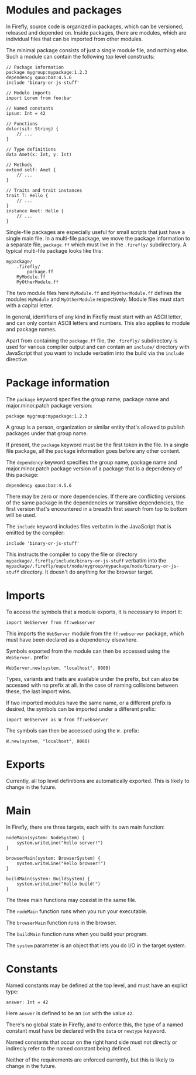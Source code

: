 # Modules and packages

In Firefly, source code is organized in packages, which can be versioned, released and depended on. 
Inside packages, there are modules, which are individual files that can be imported from other modules.

The minimal package consists of just a single module file, and nothing else.
Such a module can contain the following top level constructs:

```firefly
// Package information
package mygroup:mypackage:1.2.3
dependency quux:baz:4.5.6
include 'binary-or-js-stuff'

// Module imports
import Lorem from foo:bar

// Named constants
ipsum: Int = 42

// Functions
dolor(sit: String) {
    // ...
}

// Type definitions
data Amet(x: Int, y: Int)

// Methods
extend self: Amet {
    // ...
}

// Traits and trait instances
trait T: Hello {
    // ...
}
instance Amet: Hello {
    // ...
}
```

Single-file packages are especially useful for small scripts that just have a single main file. In a multi-file package, we move the package information to a separate file, `package.ff` which must live in the `.firefly/` subdirectory. A typical multi-file package looks like this:

```
mypackage/
    .firefly/
        package.ff
    MyModule.ff
    MyOtherModule.ff
```

The two module files here `MyModule.ff` and `MyOtherModule.ff` defines the modules `MyModule` and `MyOtherModule` respectively. Module files must start with a capital letter.

In general, identifiers of any kind in Firefly must start with an ASCII letter, and can only contain ASCII letters and numbers. This also applies to module and package names.

Apart from containing the `package.ff` file, the `.firefly/` subdirectory is used for various compiler output and can contain an `include/` directory with JavaScript that you want to include verbatim into the build via the `include` directive.


# Package information

The `package` keyword specifies the group name, package name and major.minor.patch package version:

```firefly
package mygroup:mypackage:1.2.3
```

A group is a person, organization or similar entity that's allowed to publish packages under that group name.

If present, the `package` keyword must be the first token in the file. In a single file package, all the package information goes before any other content.

The `dependency` keyword specifies the group name, package name and major.minor.patch package version of a package that is a dependency of this package:

```firefly
dependency quux:baz:4.5.6
```

There may be zero or more dependencies. If there are conflicting versions of the same package in the dependencies or transitive dependencies, the first version that's encountered in a breadth first search from top to bottom will be used.

The `include` keyword includes files verbatim in the JavaScript that is emitted by the compiler:

```firefly
include 'binary-or-js-stuff'
```

This instructs the compiler to copy the file or directory `mypackage/.firefly/include/binary-or-js-stuff` verbatim into the `mypackage/.firefly/ouput/node/mygroup/mypackage/node/binary-or-js-stuff` directory. It doesn't do anything for the browser target.


# Imports

To access the symbols that a module exports, it is necessary to import it:

```firefly
import WebServer from ff:webserver
```

This imports the `WebServer` module from the `ff:webserver` package, which must have been declared as a dependency elsewhere.

Symbols exported from the module can then be accessed using the `WebServer.` prefix:

```firefly
WebServer.new(system, "localhost", 8080)
```

Types, variants and traits are available under the prefix, but can also be accessed with no prefix at all. In the case of naming collisions between these, the last import wins.

If two imported modules have the same name, or a different prefix is desired, the symbols can be imported under a different prefix:

```firefly
import WebServer as W from ff:webserver
```

The symbols can then be accessed using the `W.` prefix:

```firefly
W.new(system, "localhost", 8080)
```


# Exports

Currently, all top level definitions are automatically exported. This is likely to change in the future.


# Main

In Firefly, there are three targets, each with its own main function:

```firefly
nodeMain(system: NodeSystem) {
    system.writeLine("Hello server!")
}

browserMain(system: BrowserSystem) {
    system.writeLine("Hello browser!")
}

buildMain(system: BuildSystem) {
    system.writeLine("Hello build!")
}
```

The three main functions may coexist in the same file.

The `nodeMain` function runs when you run your executable.

The `browserMain` function runs in the browser.

The `buildMain` function runs when you build your program.

The `system` parameter is an object that lets you do I/O in the target system.


# Constants

Named constants may be defined at the top level, and must have an explict type:

```firefly
answer: Int = 42
```

Here `answer` is defined to be an `Int` with the value `42`.

There's no global state in Firefly, and to enforce this, the type of a named constant must have be declared with the `data` or `newtype` keyword.

Named constants that occur on the right hand side must not directly or indirecly refer to the named constant being defined.

Neither of the requirements are enforced currently, but this is likely to change in the future.
